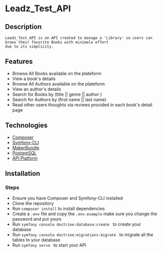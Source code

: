 # Leadz_Test_API

## Description

    Leadz_Test_API is an API created to manage a 'Library' so users can brows their favorite Books with minimale effort
    due to its simplicity.

## Features

-   Browse All Books available on the plateform
-   View a book's details
-   Browse All Authors available on the plateform
-   View an author's details
-   Search for Books by (title || genre || author )
-   Search for Authors by (first name || last name)
-   Read other users thoughts via reviews provided in each book's detail page

## Technologies
-   [Composer](https://getcomposer.org/download/)
-   [Symfony-CLI](https://symfony.com/download)
-   [MakerBundle](https://symfony.com/bundles/SymfonyMakerBundle/current/index.html)
-   [PostgreSQL](https://www.postgresql.org/download/)
-   [API Platform](https://api-platform.com/docs/distribution/)

## Installation

### Steps

-   Ensure you have Composer and Symfony-CLI installed
-   Clone the repository
-   Run `composer install` to install dependencies
-   Create a `.env` file and copy the `.env.example` make sure you change the password and put yours
-   Run `symfony console doctrine:database:create ` to create your database
-   Run `symfony console doctrine:migrations:migrate ` to migrate all the tables to your database
-   Run `symfony serve ` to start your API
